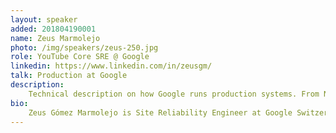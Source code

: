 ```yaml
---
layout: speaker
added: 201804190001
name: Zeus Marmolejo
photo: /img/speakers/zeus-250.jpg
role: YouTube Core SRE @ Google
linkedin: https://www.linkedin.com/in/zeusgm/
talk: Production at Google
description:
    Technical description on how Google runs production systems. From Network, Datacenter setup, Cluster management, Storage, Monitoring... Will conclude with available open-source tools released by Google very similar to those internally that can be used to set up a almost identical environment.
bio:
    Zeus Gómez Marmolejo is Site Reliability Engineer at Google Switzerland, in the Youtube core team. This team is responsible of running the YouTube frontends keeping 1 billion hours of watched video every day. Previously he worked at ARM, and giving talks and training as Big Data specialist.
---
```


